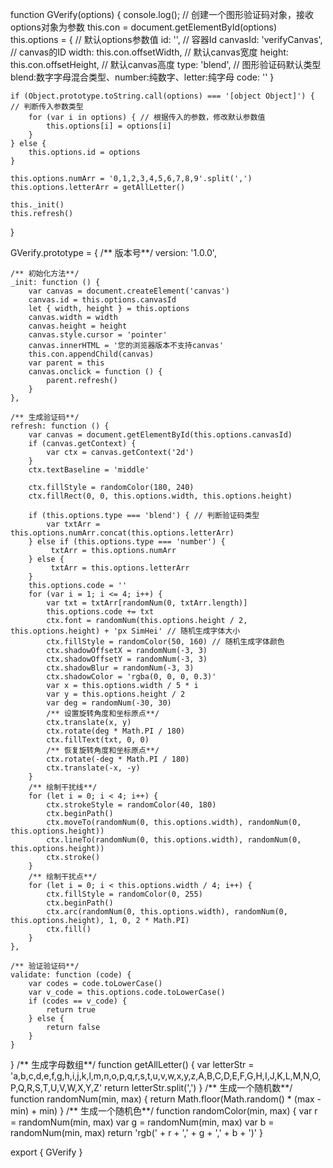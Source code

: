 function GVerify(options) {
    console.log(); // 创建一个图形验证码对象，接收options对象为参数
    this.con = document.getElementById(options)
    this.options = { // 默认options参数值
        id: '', // 容器Id
        canvasId: 'verifyCanvas', // canvas的ID
        width: this.con.offsetWidth, // 默认canvas宽度
        height: this.con.offsetHeight, // 默认canvas高度
        type: 'blend', // 图形验证码默认类型blend:数字字母混合类型、number:纯数字、letter:纯字母
        code: ''
    }

    if (Object.prototype.toString.call(options) === '[object Object]') { // 判断传入参数类型
        for (var i in options) { // 根据传入的参数，修改默认参数值
            this.options[i] = options[i]
        }
    } else {
        this.options.id = options
    }

    this.options.numArr = '0,1,2,3,4,5,6,7,8,9'.split(',')
    this.options.letterArr = getAllLetter()

    this._init()
    this.refresh()
}

GVerify.prototype = {
    /** 版本号**/
    version: '1.0.0',

    /** 初始化方法**/
    _init: function () {
        var canvas = document.createElement('canvas')
        canvas.id = this.options.canvasId
        let { width, height } = this.options
        canvas.width = width
        canvas.height = height
        canvas.style.cursor = 'pointer'
        canvas.innerHTML = '您的浏览器版本不支持canvas'
        this.con.appendChild(canvas)
        var parent = this
        canvas.onclick = function () {
            parent.refresh()
        }
    },

    /** 生成验证码**/
    refresh: function () {
        var canvas = document.getElementById(this.options.canvasId)
        if (canvas.getContext) {
            var ctx = canvas.getContext('2d')
        }
        ctx.textBaseline = 'middle'

        ctx.fillStyle = randomColor(180, 240)
        ctx.fillRect(0, 0, this.options.width, this.options.height)

        if (this.options.type === 'blend') { // 判断验证码类型
            var txtArr = this.options.numArr.concat(this.options.letterArr)
        } else if (this.options.type === 'number') {
             txtArr = this.options.numArr
        } else {
             txtArr = this.options.letterArr
        }
        this.options.code = ''
        for (var i = 1; i <= 4; i++) {
            var txt = txtArr[randomNum(0, txtArr.length)]
            this.options.code += txt
            ctx.font = randomNum(this.options.height / 2, this.options.height) + 'px SimHei' // 随机生成字体大小
            ctx.fillStyle = randomColor(50, 160) // 随机生成字体颜色
            ctx.shadowOffsetX = randomNum(-3, 3)
            ctx.shadowOffsetY = randomNum(-3, 3)
            ctx.shadowBlur = randomNum(-3, 3)
            ctx.shadowColor = 'rgba(0, 0, 0, 0.3)'
            var x = this.options.width / 5 * i
            var y = this.options.height / 2
            var deg = randomNum(-30, 30)
            /** 设置旋转角度和坐标原点**/
            ctx.translate(x, y)
            ctx.rotate(deg * Math.PI / 180)
            ctx.fillText(txt, 0, 0)
            /** 恢复旋转角度和坐标原点**/
            ctx.rotate(-deg * Math.PI / 180)
            ctx.translate(-x, -y)
        }
        /** 绘制干扰线**/
        for (let i = 0; i < 4; i++) {
            ctx.strokeStyle = randomColor(40, 180)
            ctx.beginPath()
            ctx.moveTo(randomNum(0, this.options.width), randomNum(0, this.options.height))
            ctx.lineTo(randomNum(0, this.options.width), randomNum(0, this.options.height))
            ctx.stroke()
        }
        /** 绘制干扰点**/
        for (let i = 0; i < this.options.width / 4; i++) {
            ctx.fillStyle = randomColor(0, 255)
            ctx.beginPath()
            ctx.arc(randomNum(0, this.options.width), randomNum(0, this.options.height), 1, 0, 2 * Math.PI)
            ctx.fill()
        }
    },

    /** 验证验证码**/
    validate: function (code) {
        var codes = code.toLowerCase()
        var v_code = this.options.code.toLowerCase()
        if (codes == v_code) {
            return true
        } else {
            return false
        }
    }
}
/** 生成字母数组**/
function getAllLetter() {
    var letterStr = 'a,b,c,d,e,f,g,h,i,j,k,l,m,n,o,p,q,r,s,t,u,v,w,x,y,z,A,B,C,D,E,F,G,H,I,J,K,L,M,N,O,P,Q,R,S,T,U,V,W,X,Y,Z'
    return letterStr.split(',')
}
/** 生成一个随机数**/
function randomNum(min, max) {
    return Math.floor(Math.random() * (max - min) + min)
}
/** 生成一个随机色**/
function randomColor(min, max) {
    var r = randomNum(min, max)
    var g = randomNum(min, max)
    var b = randomNum(min, max)
    return 'rgb(' + r + ',' + g + ',' + b + ')'
}

export {
    GVerify
}

